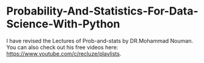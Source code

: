 # Probability-And-Statistics-For-Data-Science-With-Python
I have revised the Lectures of Prob-and-stats by DR.Mohammad Nouman. You can also check out his free videos here: https://www.youtube.com/c/recluze/playlists.

